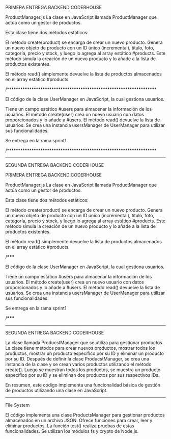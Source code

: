 

PRIMERA ENTREGA BACKEND CODERHOUSE

ProductManager.js
La clase en JavaScript llamada ProductManager que actúa como un gestor de productos. 

Esta clase tiene dos métodos estáticos:

El método create(product) se encarga de crear un nuevo producto. 
Genera un nuevo objeto de producto con un ID único (incremental), título, foto, categoría, precio y stock, y luego lo agrega al array estático #products. 
Este método simula la creación de un nuevo producto y lo añade a la lista de productos existentes.

El método read() simplemente devuelve la lista de productos almacenados en el array estático #products.

/*******************************************************************

El código de la clase UserManager en JavaScript, la cual gestiona usuarios.

Tiene un campo estático #users para almacenar la información de los usuarios.
El método create(user) crea un nuevo usuario con datos proporcionados y lo añade a #users.
El método read() devuelve la lista de usuarios.
Se crea una instancia usersManager de UserManager para utilizar sus funcionalidades.

Se entrega en la rama sprint1

/*******************************************************************
*****************************************************************
SEGUNDA ENTREGA BACKEND CODERHOUSE



PRIMERA ENTREGA BACKEND CODERHOUSE

ProductManager.js
La clase en JavaScript llamada ProductManager que actúa como un gestor de productos.

Esta clase tiene dos métodos estáticos:

El método create(product) se encarga de crear un nuevo producto.
Genera un nuevo objeto de producto con un ID único (incremental), título, foto, categoría, precio y stock, y luego lo agrega al array estático #products.
Este método simula la creación de un nuevo producto y lo añade a la lista de productos existentes.

El método read() simplemente devuelve la lista de productos almacenados en el array estático #products.

/********************************\*\*\*********************************

El código de la clase UserManager en JavaScript, la cual gestiona usuarios.

Tiene un campo estático #users para almacenar la información de los usuarios.
El método create(user) crea un nuevo usuario con datos proporcionados y lo añade a #users.
El método read() devuelve la lista de usuarios.
Se crea una instancia usersManager de UserManager para utilizar sus funcionalidades.

Se entrega en la rama sprint1

/********************************\*\*\*********************************

---

SEGUNDA ENTREGA BACKEND CODERHOUSE

La clase llamada ProducstManager que se utiliza para gestionar productos.
La clase tiene métodos para crear nuevos productos, mostrar todos los productos, mostrar un producto específico por su ID y eliminar un producto por su ID.
Después de definir la clase ProducstManager, se crea una instancia de la clase y se crean varios productos utilizando el método create(). Luego se muestran todos los productos, se muestra un producto específico por su ID y se eliminan dos productos por sus respectivos IDs.

En resumen, este código implementa una funcionalidad básica de gestión de productos utilizando una clase en JavaScript.
__________________________________________________________________________________________________________
File System

El código implementa una clase ProductsManager para gestionar productos almacenados en un archivo JSON. Ofrece funciones para crear, leer y eliminar productos. La función test() realiza pruebas de estas funcionalidades. Se utilizan los módulos fs y crypto de Node.js.

